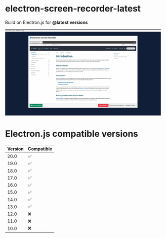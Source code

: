 # electron-screen-recorder-latest
Build on Electron.js for **@latest versions** <br>

![Alt text](https://github.com/Bombarder70/electron-screen-recorder-latest/blob/master/.github/img/screen.jpg?raw=true) <br>
# Electron.js compatible versions <br>
| Version | Compatible |
| ------ | ------ |
| 20.0 | ✅ |
| 19.0 | ✅ |
| 18.0 | ✅ |
| 17.0 | ✅ |
| 16.0 | ✅ |
| 15.0 | ✅ |
| 14.0 | ✅ |
| 13.0 | ✅ |
| 12.0 | ❌ |
| 11.0 | ❌ |
| 10.0 | ❌ |
